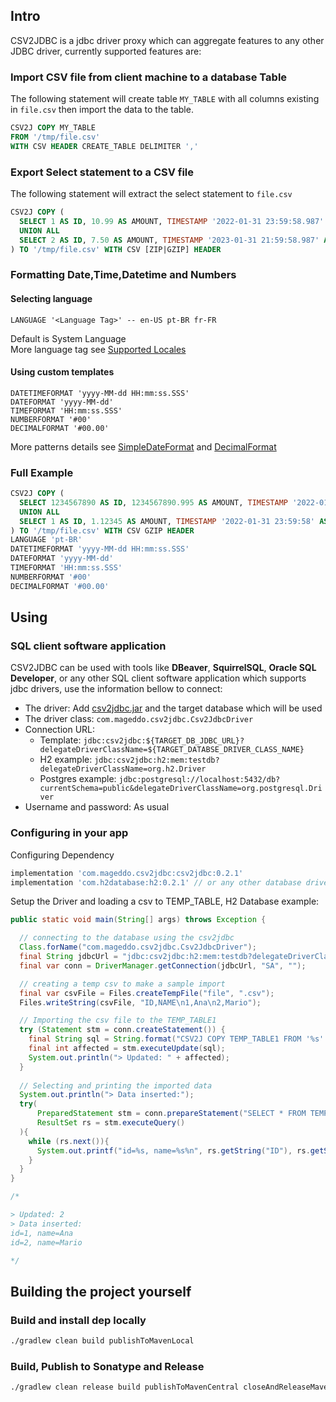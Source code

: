 ## Intro
CSV2JDBC is a jdbc driver proxy which can aggregate features to any other JDBC driver,
currently supported features are:

### Import CSV file from client machine to a database Table
The following statement will create table `MY_TABLE` with all columns existing in `file.csv` then import 
the data to the table.
```sql
CSV2J COPY MY_TABLE 
FROM '/tmp/file.csv' 
WITH CSV HEADER CREATE_TABLE DELIMITER ','
```

### Export Select statement to a CSV file
The following statement will extract the select statement to  `file.csv` 
```sql
CSV2J COPY (
  SELECT 1 AS ID, 10.99 AS AMOUNT, TIMESTAMP '2022-01-31 23:59:58.987' AS DAT_CREATION
  UNION ALL
  SELECT 2 AS ID, 7.50 AS AMOUNT, TIMESTAMP '2023-01-31 21:59:58.987' AS DAT_CREATION
) TO '/tmp/file.csv' WITH CSV [ZIP|GZIP] HEADER
```

### Formatting Date,Time,Datetime and Numbers
#### Selecting language 
```
LANGUAGE '<Language Tag>' -- en-US pt-BR fr-FR
```
Default is System Language<br>
More language tag see [Supported Locales]("https://www.oracle.com/java/technologies/javase/jdk8-jre8-suported-locales.html#util-text")

#### Using custom templates
```
DATETIMEFORMAT 'yyyy-MM-dd HH:mm:ss.SSS'
DATEFORMAT 'yyyy-MM-dd'
TIMEFORMAT 'HH:mm:ss.SSS'
NUMBERFORMAT '#00'
DECIMALFORMAT '#00.00'
```
More patterns details see 
[SimpleDateFormat](https://docs.oracle.com/javase/7/docs/api/java/text/SimpleDateFormat.html) 
and [DecimalFormat](https://docs.oracle.com/javase/7/docs/api/java/text/DecimalFormat.html)

### Full Example
```sql
CSV2J COPY (
  SELECT 1234567890 AS ID, 1234567890.995 AS AMOUNT, TIMESTAMP '2022-01-31 23:59:58.987' AS DAT_CREATION, DATE '2023-03-11' as DAT_BORN, TIME '21:47:01.001' as TIME_BORN
  UNION ALL
  SELECT 1 AS ID, 1.12345 AS AMOUNT, TIMESTAMP '2022-01-31 23:59:58' AS DAT_CREATION, DATE '1978-04-16' as DAT_BORN, TIME '23:35:00' as TIME_BORN
) TO '/tmp/file.csv' WITH CSV GZIP HEADER
LANGUAGE 'pt-BR'
DATETIMEFORMAT 'yyyy-MM-dd HH:mm:ss.SSS'
DATEFORMAT 'yyyy-MM-dd'
TIMEFORMAT 'HH:mm:ss.SSS'
NUMBERFORMAT '#00'
DECIMALFORMAT '#00.00'
```


## Using

### SQL client software application
CSV2JDBC can be used with tools like **DBeaver**, **SquirrelSQL**, **Oracle SQL Developer**,
or any other SQL client software application which supports jdbc drivers, use the information bellow to connect:

* The driver: Add [csv2jdbc.jar][1] and the target database which will be used
* The driver class: `com.mageddo.csv2jdbc.Csv2JdbcDriver`
* Connection URL: 
  * Template: `jdbc:csv2jdbc:${TARGET_DB_JDBC_URL}?delegateDriverClassName=${TARGET_DATABSE_DRIVER_CLASS_NAME}`
  * H2 example: `jdbc:csv2jdbc:h2:mem:testdb?delegateDriverClassName=org.h2.Driver` 
  * Postgres example: `jdbc:postgresql://localhost:5432/db?currentSchema=public&delegateDriverClassName=org.postgresql.Driver` 
* Username and password: As usual

### Configuring in your app 

Configuring Dependency

```groovy
implementation 'com.mageddo.csv2jdbc:csv2jdbc:0.2.1'
implementation 'com.h2database:h2:0.2.1' // or any other database driver you want
```

Setup the Driver and loading a csv to TEMP_TABLE, H2 Database example:

```java
public static void main(String[] args) throws Exception {

  // connecting to the database using the csv2jdbc
  Class.forName("com.mageddo.csv2jdbc.Csv2JdbcDriver");
  final String jdbcUrl = "jdbc:csv2jdbc:h2:mem:testdb?delegateDriverClassName=org.h2.Driver";
  final var conn = DriverManager.getConnection(jdbcUrl, "SA", "");

  // creating a temp csv to make a sample import
  final var csvFile = Files.createTempFile("file", ".csv");
  Files.writeString(csvFile, "ID,NAME\n1,Ana\n2,Mario");

  // Importing the csv file to the TEMP_TABLE1
  try (Statement stm = conn.createStatement()) {
    final String sql = String.format("CSV2J COPY TEMP_TABLE1 FROM '%s' WITH CSV HEADER CREATE_TABLE", csvFile);
    final int affected = stm.executeUpdate(sql);
    System.out.println("> Updated: " + affected);
  }
  
  // Selecting and printing the imported data
  System.out.println("> Data inserted:");
  try(
      PreparedStatement stm = conn.prepareStatement("SELECT * FROM TEMP_TABLE1");
      ResultSet rs = stm.executeQuery()
  ){
    while (rs.next()){
      System.out.printf("id=%s, name=%s%n", rs.getString("ID"), rs.getString("NAME"));
    }
  }
}

/*

> Updated: 2
> Data inserted:
id=1, name=Ana
id=2, name=Mario

*/
```


## Building the project yourself

### Build and install dep locally

```bash
./gradlew clean build publishToMavenLocal
```

### Build, Publish to Sonatype and Release

```bash
./gradlew clean release build publishToMavenCentral closeAndReleaseMavenCentralStagingRepository
```

[1]: https://oss.sonatype.org/service/local/repositories/releases/content/com/mageddo/csv2jdbc/csv2jdbc/0.2.1/csv2jdbc-0.2.1-all.jar
